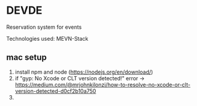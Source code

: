 # DEVDE
Reservation system for events

Technologies used: MEVN-Stack


## mac setup
1. install npm and node (https://nodejs.org/en/download/)
2. if "gyp: No Xcode or CLT version detected!" error -> https://medium.com/@mrjohnkilonzi/how-to-resolve-no-xcode-or-clt-version-detected-d0cf2b10a750
3. 